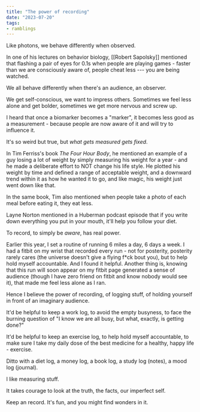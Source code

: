 ```yaml
---
title: "The power of recording"
date: "2023-07-20"
tags:
- ramblings
---
```


Like photons, we behave differently when observed.

In one of his lectures on behavior biology, [[Robert Sapolsky]] mentioned that flashing a pair of eyes for 0.1s when people are playing games - faster than we are consciously aware of, people cheat less --- you are being watched.

We all behave differently when there's an audience, an observer.

We get self-conscious, we want to impress others. 
Sometimes we feel less alone and get bolder, 
sometimes we get more nervous and screw up.

I heard that once a biomarker becomes a "marker", it becomes less good as a measurement - because people are now aware of it and will try to influence it.

It's so weird but true, but *what gets measured gets fixed*.

In Tim Ferriss's book *The Four Hour Body*, he mentioned an example of a guy losing a lot of weight by simply measuring his weight for a year - and he made a deliberate effort to NOT change his life style.
He plotted his weight by time and defined a range of acceptable weight, and a downward trend within it as how he wanted it to go, 
and like magic, his weight just went down like that.

In the same book, Tim also mentioned when people take a photo of each meal before eating it, they eat less.

Layne Norton mentioned in a Huberman podcast episode that if you write down everything you put in your mouth, it'll help you follow your diet.

To record, to simply be *aware*, has real power.

Earlier this year, I set a routine of running 6 miles a day, 6 days a week.
I had a fitbit on my wrist that recorded every run -
not for posterity, posterity rarely cares (the universe doesn't give a flying f\*ck bout you), but to help hold myself accountable.
And I found it helpful.
Another thing is, knowing that this run will soon appear on my fitbit page generated a sense of audience (though I have zero friend on fitbit and know nobody would see it), that made me feel less alone as I ran.

Hence I believe the power of recording, of logging stuff, of holding yourself in front of an imaginary audience.

It'd be helpful to keep a work log, to avoid the empty busyness, to face the burning question of "I know we are all busy, but what, exactly, is getting done?"

It'd be helpful to keep an exercise log, to help hold myself accountable, to make sure I take my daily dose of the best medicine for a healthy, happy life - exercise.

Ditto with a diet log, a money log, a book log, a study log (notes), a mood log (journal).

I like measuring stuff.

It takes courage to look at the truth, the facts, our imperfect self.

Keep an record. It's fun, and you might find wonders in it.
